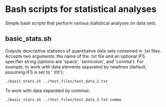 # Bash scripts for statistical analyses

Simple bash scripts that perform various statistical analyses on data sets.

## **basic_stats.sh**
Outputs descriptive statistics of quantitative data sets contained in .txt files. Accepts two arguments: the name of the .txt file and an optional IFS specifier string (options are 'space', 'semicolon', and 'comma').
For example, to work with data elements separated by newlines (default, assuming IFS is set to ' \t\t'):
```
./basic_stats.sh ../test_files/test_data_2.txt
```
To work with data separated by commas:
```
./basic_stats.sh ../test_files/test_data_3.txt comma
```
